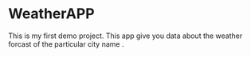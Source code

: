 # WeatherAPP
This is my first demo project. This app give you data about the weather forcast of the particular city name .
